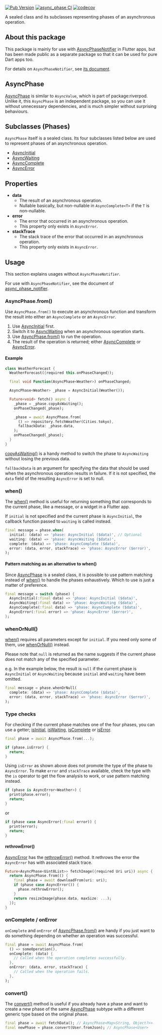 [![Pub Version](https://img.shields.io/pub/v/async_phase)](https://pub.dev/packages/async_phase)
[![async_phase CI](https://github.com/kaboc/async-phase/actions/workflows/async_phase.yml/badge.svg)](https://github.com/kaboc/async-phase/actions/workflows/async_phase.yml)
[![codecov](https://codecov.io/gh/kaboc/async-phase/branch/main/graph/badge.svg?token=JKEGKLL8W2)](https://codecov.io/gh/kaboc/async-phase)

A sealed class and its subclasses representing phases of an asynchronous operation.

## About this package

This package is mainly for use with [AsyncPhaseNotifier] in Flutter apps, but has
been made public as a separate package so that it can be used for pure Dart apps too.

For details on `AsyncPhaseNotifier`, see [its document][AsyncPhaseNotifier].

## AsyncPhase

[AsyncPhase] is similar to `AsyncValue`, which is part of package:riverpod.
Unlike it, this `AsyncPhase` is an independent package, so you can use it without
unnecessary dependencies, and is much simpler without surprising behaviours.

## Subclasses (Phases)

`AsyncPhase` itself is a sealed class. Its four subclasses listed below are
used to represent phases of an asynchronous operation.

- [AsyncInitial]
- [AsyncWaiting]
- [AsyncComplete]
- [AsyncError]

## Properties

- **data**
    - The result of an asynchronous operation.
    - Nullable basically, but non-nullable in `AsyncComplete<T>` if the `T`
      is non-nullable.
- **error**
    - The error that occurred in an asynchronous operation.
    - This property only exists in `AsyncError`.
- **stackTrace**
    - The stack trace of the error that occurred in an asynchronous operation.
    - This property only exists in `AsyncError`.

## Usage

This section explains usages without `AsyncPhaseNotifier`.

For use with `AsyncPhaseNotifier`, see the document of
[async_phase_notifier][AsyncPhaseNotifier].

### AsyncPhase.from()

Use `AsyncPhase.from()` to execute an asynchronous function and transform the result
into either an `AsyncComplete` or an `AsyncError`.

1. Use [AsyncInitial] first.
2. Switch it to [AsyncWaiting] when an asynchronous operation starts.
3. Use [AsyncPhase.from()][from] to run the operation.
4. The result of the operation is returned; either [AsyncComplete] or [AsyncError].

#### Example

```dart
class WeatherForecast {
  WeatherForecast({required this.onPhaseChanged});

  final void Function(AsyncPhase<Weather>) onPhaseChanged;

  AsyncPhase<Weather> _phase = AsyncInitial(Weather());

  Future<void> fetch() async {
    _phase = _phase.copyAsWaiting();
    onPhaseChanged(_phase);

    _phase = await AsyncPhase.from(
      () => repository.fetchWeather(Cities.tokyo),
      fallbackData: _phase.data,
    );
    onPhaseChanged(_phase);
  }
}
```

[copyAsWaiting()][copyAsWaiting] is a handy method to switch the phase to `AsyncWaiting`
without losing the previous data.

`fallbackData` is an argument for specifying the data that should be used when the
asynchronous operation results in failure. If it is not specified, the `data` field
of the resulting `AsyncError` is set to null.

### when()

The [when()][when] method is useful for returning something that corresponds to the
current phase, like a message, or a widget in a Flutter app.

If `initial` is not specified and the current phase is `AsyncInitial`, the callback
function passed to `waiting` is called instead.

```dart
final message = phase.when(
  initial: (data) => 'phase: AsyncInitial ($data)', // Optional
  waiting: (data) => 'phase: AsyncWaiting ($data)',
  complete: (data) => 'phase: AsyncComplete ($data)',
  error: (data, error, stackTrace) => 'phase: AsyncError ($error)',
);
```

#### Pattern matching as an alternative to when()

Since [AsyncPhase] is a sealed class, it is possible to use pattern matching
instead of [when()][when] to handle the phases exhaustively. Which to use is
just a matter of preference.

```dart
final message = switch (phase) {
  AsyncInitial(:final data) => 'phase: AsyncInitial ($data)',
  AsyncWaiting(:final data) => 'phase: AsyncWaiting ($data)',
  AsyncComplete(:final data) => 'phase: AsyncComplete ($data)',
  AsyncError(:final error) => 'phase: AsyncError ($error)',
};
```

### whenOrNull()

[when()][when] requires all parameters except for `initial`. If you need only some
of them, use [whenOrNull()][whenOrNull] instead.

Please note that `null` is returned as the name suggests if the current phase
does not match any of the specified parameter.

e.g. In the example below, the result is `null` if the current phase is `AsyncInitial`
or `AsyncWaiting` because `initial` and `waiting` have been omitted.

```dart
final message = phase.whenOrNull(
  complete: (data) => 'phase: AsyncComplete ($data)',
  error: (data, error, stackTrace) => 'phase: AsyncError ($error)',
);
```

### Type checks

For checking if the current phase matches one of the four phases, you can use
a getter; [isInitial], [isWaiting], [isComplete] or [isError].

```dart
final phase = await AsyncPhase.from(...);

if (phase.isError) {
  return;
}
```

Using `isError` as shown above does not promote the type of the phase to `AsyncError`.
To make `error` and `stackTrace` available, check the type with the `is` operator
to get the flow analysis to work, or use pattern matching instead.

```dart
if (phase is AsyncError<Weather>) {
  print(phase.error);
  return;
}
```

or

```dart
if (phase case AsyncError(:final error)) {
  print(error);
  return;
}
```

#### rethrowError()

[AsyncError] has the [rethrowError()][rethrowError] method. It rethrows the
error the `AsyncError` has with associated stack trace.

```dart
Future<AsyncPhase<Uint8List>> fetchImage({required Uri uri}) async {
  return AsyncPhase.from(() {
    final phase = await downloadFrom(uri: uri);
    if (phase case AsyncError()) {
      phase.rethrowError();
    }
    return resizeImage(phase.data, maxSize: ...);
  });
}
```

### onComplete / onError

`onComplete` and `onError` of [AsyncPhase.from()][from] are handy if you just
want to do something depending on whether an operation was successful.

```dart
final phase = await AsyncPhase.from(
  () => someOperation(),
  onComplete: (data) {
    // Called when the operation completes successfully.
  },
  onError: (data, error, stackTrace) {
    // Called when the operation fails.
  },
);
```

### convert()

The [convert()][convert] method is useful if you already have a phase and want
to create a new phase of the same [AsyncPhase] subtype with a different generic
type based on the original phase.

```dart
final phase = await fetchData(); // AsyncPhase<Map<String, Object?>>
final newPhase = phase.convert(User.fromJson); // AsyncPhase<User>
```

[AsyncPhase]: https://pub.dev/documentation/async_phase/latest/async_phase/AsyncPhase-class.html
[AsyncInitial]: https://pub.dev/documentation/async_phase/latest/async_phase/AsyncInitial-class.html
[AsyncWaiting]: https://pub.dev/documentation/async_phase/latest/async_phase/AsyncWaiting-class.html
[AsyncComplete]: https://pub.dev/documentation/async_phase/latest/async_phase/AsyncComplete-class.html
[AsyncError]: https://pub.dev/documentation/async_phase/latest/async_phase/AsyncError-class.html
[from]: https://pub.dev/documentation/async_phase/latest/async_phase/AsyncPhase/from.html
[convert]: https://pub.dev/documentation/async_phase/latest/async_phase/AsyncPhase/convert.html
[copyAsWaiting]: https://pub.dev/documentation/async_phase/latest/async_phase/AsyncPhase/copyAsWaiting.html
[when]: https://pub.dev/documentation/async_phase/latest/async_phase/AsyncPhase/when.html
[whenOrNull]: https://pub.dev/documentation/async_phase/latest/async_phase/AsyncPhase/whenOrNull.html
[rethrowError]: https://pub.dev/documentation/async_phase/latest/async_phase/AsyncError/rethrowError.html
[isInitial]: https://pub.dev/documentation/async_phase/latest/async_phase/AsyncPhase/isInitial.html
[isWaiting]: https://pub.dev/documentation/async_phase/latest/async_phase/AsyncPhase/isWaiting.html
[isComplete]: https://pub.dev/documentation/async_phase/latest/async_phase/AsyncPhase/isComplete.html
[isError]: https://pub.dev/documentation/async_phase/latest/async_phase/AsyncPhase/isError.html
[AsyncPhaseNotifier]: https://pub.dev/packages/async_phase_notifier
